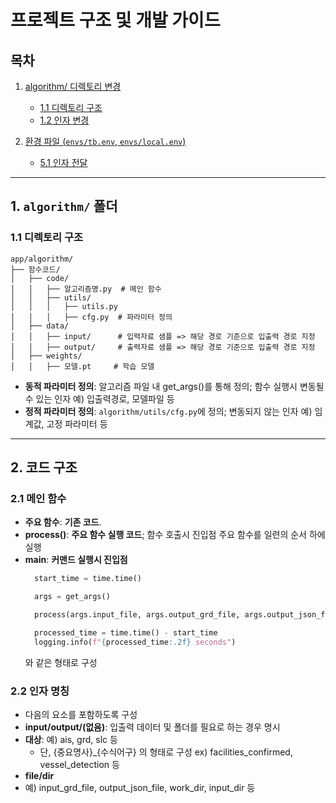 # 프로젝트 구조 및 개발 가이드
## 목차
1. [algorithm/ 디렉토리 변경](#1-algorithm-디렉토리-변경)
   - [1.1 디렉토리 구조](#11-디렉토리-구조)
   - [1.2 인자 변경](#12-인자-변경)

5. [환경 파일 (`envs/tb.env`, `envs/local.env`)](#5-환경-파일-envstbenv-envslocalenv)
   - [5.1 인자 전달](#51-인자-전달)

---
## 1. `algorithm/` 폴더 

### 1.1 디렉토리 구조
```
app/algorithm/
├── 함수코드/
│   ├── code/
│   │   ├── 알고리즘명.py  # 메인 함수
│   │   ├── utils/
│   │   │   ├── utils.py
│   │   │   ├── cfg.py  # 파라미터 정의
│   ├── data/
│   │   ├── input/      # 입력자료 샘플 => 해당 경로 기준으로 입출력 경로 지정
│   │   ├── output/     # 출력자료 샘플 => 해당 경로 기준으로 입출력 경로 지정
│   ├── weights/
│   │   ├── 모델.pt     # 학습 모델
```

- **동적 파라미터 정의**: 알고리즘 파일 내 get_args()를 통해 정의; 함수 실행시 변동될 수 있는 인자 예) 입출력경로, 모델파일 등
- **정적 파라미터 정의**: `algorithm/utils/cfg.py`에 정의; 변동되지 않는 인자 예) 임계값, 고정 파라미터 등 

---

## 2. 코드 구조 

### 2.1 메인 함수
- **주요 함수**: **기존 코드**.
- **process()**: **주요 함수 실행 코드**; 함수 호출시 진입점
  주요 함수를 일련의 순서 하에 실행 
- **__main__**: **커맨드 실행시 진입점**
  ```python
    start_time = time.time()

    args = get_args()

    process(args.input_file, args.output_grd_file, args.output_json_file, args.model_weight_file, args.patch_size, args.channel_list)

    processed_time = time.time() - start_time
    logging.info(f"{processed_time:.2f} seconds")
  ```
  와 같은 형태로 구성

### 2.2 인자 명칭 
- 다음의 요소를 포함하도록 구성
- **input/output/(없음)**: 입출력 데이터 및 폴더를 필요로 하는 경우 명시
- **대상**: 예) ais, grd, slc 등
     - 단, {중요명사}_{수식어구} 의 형태로 구성 ex) facilities_confirmed, vessel_detection 등 
- **file/dir**
- 예) input_grd_file, output_json_file, work_dir, input_dir 등 


